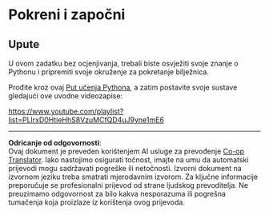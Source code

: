 <!--
CO_OP_TRANSLATOR_METADATA:
{
  "original_hash": "4c4698044bb8af52cfb6388a4ee0e53b",
  "translation_date": "2025-09-05T12:50:27+00:00",
  "source_file": "1-Introduction/1-intro-to-ML/assignment.md",
  "language_code": "hr"
}
-->
# Pokreni i započni

## Upute

U ovom zadatku bez ocjenjivanja, trebali biste osvježiti svoje znanje o Pythonu i pripremiti svoje okruženje za pokretanje bilježnica.

Prođite kroz ovaj [Put učenja Pythona](https://docs.microsoft.com/learn/paths/python-language/?WT.mc_id=academic-77952-leestott), a zatim postavite svoje sustave gledajući ove uvodne videozapise:

https://www.youtube.com/playlist?list=PLlrxD0HtieHhS8VzuMCfQD4uJ9yne1mE6

---

**Odricanje od odgovornosti**:  
Ovaj dokument je preveden korištenjem AI usluge za prevođenje [Co-op Translator](https://github.com/Azure/co-op-translator). Iako nastojimo osigurati točnost, imajte na umu da automatski prijevodi mogu sadržavati pogreške ili netočnosti. Izvorni dokument na izvornom jeziku treba smatrati mjerodavnim izvorom. Za ključne informacije preporučuje se profesionalni prijevod od strane ljudskog prevoditelja. Ne preuzimamo odgovornost za bilo kakva nesporazuma ili pogrešna tumačenja koja proizlaze iz korištenja ovog prijevoda.